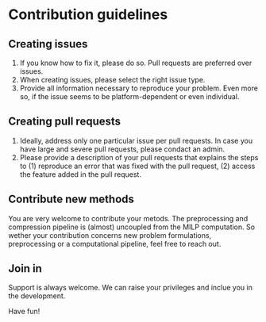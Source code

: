 # Contribution guidelines

## Creating issues
1. If you know how to fix it, please do so. Pull requests are preferred over issues.
2. When creating issues, please select the right issue type.
3. Provide all information necessary to reproduce your problem. Even more so, if the issue seems to be platform-dependent or even individual.

## Creating pull requests
1. Ideally, address only one particular issue per pull requests. In case you have large and severe pull requests, please condact an admin.
2. Please provide a description of your pull requests that explains the steps to (1) reproduce an error that was fixed with the pull request, 
   (2) access the feature added in the pull request.
   
## Contribute new methods
You are very welcome to contribute your metods. The preprocessing and compression pipeline is (almost) uncoupled from the MILP computation.
So wether your contribution concerns new problem formulations, preprocessing or a computational pipeline, feel free to reach out.
 
## Join in
Support is always welcome. We can raise your privileges and inclue you in the development.

Have fun!
